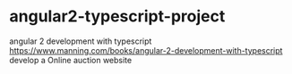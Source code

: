 # angular2-typescript-project
angular 2 development with typescript
https://www.manning.com/books/angular-2-development-with-typescript
develop a Online auction website
